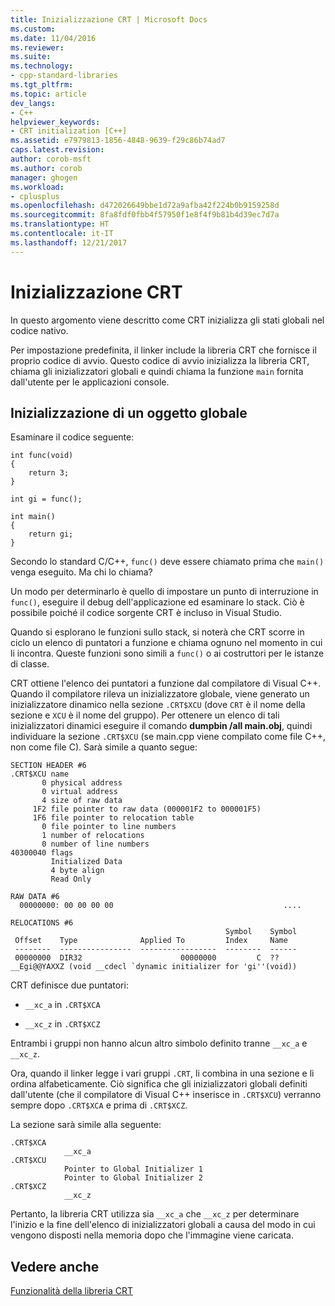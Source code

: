```yaml
---
title: Inizializzazione CRT | Microsoft Docs
ms.custom: 
ms.date: 11/04/2016
ms.reviewer: 
ms.suite: 
ms.technology:
- cpp-standard-libraries
ms.tgt_pltfrm: 
ms.topic: article
dev_langs:
- C++
helpviewer_keywords:
- CRT initialization [C++]
ms.assetid: e7979813-1856-4848-9639-f29c86b74ad7
caps.latest.revision: 
author: corob-msft
ms.author: corob
manager: ghogen
ms.workload:
- cplusplus
ms.openlocfilehash: d472026649bbe1d72a9afba42f224b0b9159258d
ms.sourcegitcommit: 8fa8fdf0fbb4f57950f1e8f4f9b81b4d39ec7d7a
ms.translationtype: HT
ms.contentlocale: it-IT
ms.lasthandoff: 12/21/2017
---
```

# <a name="crt-initialization"></a>Inizializzazione CRT
In questo argomento viene descritto come CRT inizializza gli stati globali nel codice nativo.  
  
 Per impostazione predefinita, il linker include la libreria CRT che fornisce il proprio codice di avvio. Questo codice di avvio inizializza la libreria CRT, chiama gli inizializzatori globali e quindi chiama la funzione `main` fornita dall'utente per le applicazioni console.  
  
## <a name="initializing-a-global-object"></a>Inizializzazione di un oggetto globale  
 Esaminare il codice seguente:  
  
```  
int func(void)  
{  
    return 3;  
}  
  
int gi = func();  
  
int main()  
{  
    return gi;  
}  
```  
  
 Secondo lo standard C/C++, `func()` deve essere chiamato prima che `main()` venga eseguito. Ma chi lo chiama?  
  
 Un modo per determinarlo è quello di impostare un punto di interruzione in `func()`, eseguire il debug dell'applicazione ed esaminare lo stack. Ciò è possibile poiché il codice sorgente CRT è incluso in Visual Studio.  
  
 Quando si esplorano le funzioni sullo stack, si noterà che CRT scorre in ciclo un elenco di puntatori a funzione e chiama ognuno nel momento in cui li incontra. Queste funzioni sono simili a `func()` o ai costruttori per le istanze di classe.  
  
 CRT ottiene l'elenco dei puntatori a funzione dal compilatore di Visual C++. Quando il compilatore rileva un inizializzatore globale, viene generato un inizializzatore dinamico nella sezione `.CRT$XCU` (dove `CRT` è il nome della sezione e `XCU` è il nome del gruppo). Per ottenere un elenco di tali inizializzatori dinamici eseguire il comando **dumpbin /all main.obj**, quindi individuare la sezione `.CRT$XCU` (se main.cpp viene compilato come file C++, non come file C). Sarà simile a quanto segue:  
  
```  
SECTION HEADER #6  
.CRT$XCU name  
       0 physical address  
       0 virtual address  
       4 size of raw data  
     1F2 file pointer to raw data (000001F2 to 000001F5)  
     1F6 file pointer to relocation table  
       0 file pointer to line numbers  
       1 number of relocations  
       0 number of line numbers  
40300040 flags  
         Initialized Data  
         4 byte align  
         Read Only  
  
RAW DATA #6  
  00000000: 00 00 00 00                                      ....  
  
RELOCATIONS #6  
                                                Symbol    Symbol  
 Offset    Type              Applied To         Index     Name  
 --------  ----------------  -----------------  --------  ------  
 00000000  DIR32                      00000000         C  ??__Egi@@YAXXZ (void __cdecl `dynamic initializer for 'gi''(void))  
```  
  
 CRT definisce due puntatori:  
  
-   `__xc_a` in `.CRT$XCA`  
  
-   `__xc_z` in `.CRT$XCZ`  
  
 Entrambi i gruppi non hanno alcun altro simbolo definito tranne `__xc_a` e `__xc_z`.  
  
 Ora, quando il linker legge i vari gruppi `.CRT`, li combina in una sezione e li ordina alfabeticamente. Ciò significa che gli inizializzatori globali definiti dall'utente (che il compilatore di Visual C++ inserisce in `.CRT$XCU`) verranno sempre dopo `.CRT$XCA` e prima di `.CRT$XCZ`.  
  
 La sezione sarà simile alla seguente:  
  
```  
.CRT$XCA  
            __xc_a  
.CRT$XCU  
            Pointer to Global Initializer 1  
            Pointer to Global Initializer 2  
.CRT$XCZ  
            __xc_z  
```  
  
 Pertanto, la libreria CRT utilizza sia `__xc_a` che `__xc_z` per determinare l'inizio e la fine dell'elenco di inizializzatori globali a causa del modo in cui vengono disposti nella memoria dopo che l'immagine viene caricata.  
  
## <a name="see-also"></a>Vedere anche  
 [Funzionalità della libreria CRT](../c-runtime-library/crt-library-features.md)